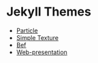 # Jekyll Themes

 - [Particle](http://jekyllthemes.org/themes/particle/)
 - [Simple Texture](http://jekyllthemes.org/themes/simple-texture/)
 - [Bef](http://jekyllthemes.org/themes/bef/)
 - [Web-presentation](http://jekyllthemes.org/themes/web-presentation/)
